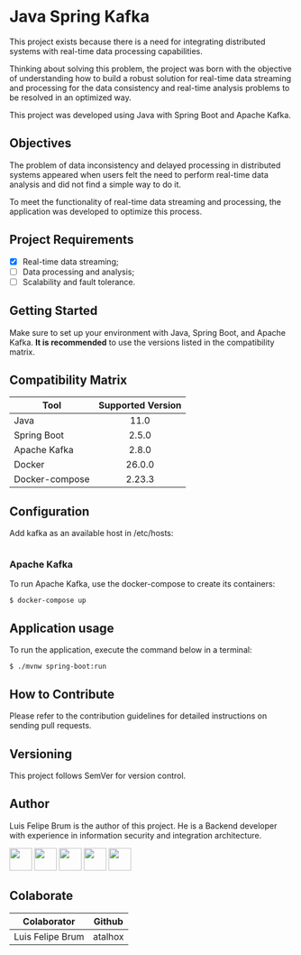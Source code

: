 # Java Spring Kafka

This project exists because there is a need for integrating distributed systems with real-time data processing capabilities. 

Thinking about solving this problem, the project was born with the objective of understanding how to build a robust solution for real-time data streaming and processing for the data consistency and real-time analysis problems to be resolved in an optimized way. 

This project was developed using Java with Spring Boot and Apache Kafka.

## Objectives

The problem of data inconsistency and delayed processing in distributed systems appeared when users felt the need to perform real-time data analysis and did not find a simple way to do it. 

To meet the functionality of real-time data streaming and processing, the application was developed to optimize this process.

## Project Requirements

- [X] Real-time data streaming;
- [ ] Data processing and analysis;
- [ ] Scalability and fault tolerance.

## Getting Started

Make sure to set up your environment with Java, Spring Boot, and Apache Kafka. **It is recommended** to use the versions listed in the compatibility matrix.

## Compatibility Matrix

| Tool           | Supported Version |
|----------------|:-----------------:|
| Java           |         11.0      |
| Spring Boot    |        2.5.0      |
| Apache Kafka   |        2.8.0      |
| Docker         |       26.0.0      |
| Docker-compose |       2.23.3      |


## Configuration

Add kafka as an available host in /etc/hosts: 

```shell

``` 

### Apache Kafka

To run Apache Kafka, use the docker-compose to create its containers: 

```shell
$ docker-compose up
```

## Application usage

To run the application, execute the command below in a terminal:

```shell
$ ./mvnw spring-boot:run 
```

## How to Contribute
Please refer to the contribution guidelines for detailed instructions on sending pull requests.

## Versioning
This project follows SemVer for version control.

## Author
Luis Felipe Brum is the author of this project. He is a Backend developer with experience in information security and integration architecture.

<img src="https://avatars.githubusercontent.com/u/53919226"  width="40"> <img src="https://cdn-icons-png.flaticon.com/512/174/174857.png"  width="40"> <img src="https://cdn-icons-png.flaticon.com/512/2111/2111463.png"  width="40"> <img src="https://i.pinimg.com/originals/22/0a/62/220a624ba2fa59ddda4db763f474f50f.jpg"  width="40"> <img src="https://raw.githubusercontent.com/rahuldkjain/github-profile-readme-generator/master/src/images/icons/Social/twitter.svg" width="40">

## Colaborate

| Colaborator   | Github |
|--------------|:----------------:|
| Luis Felipe Brum | atalhox |

